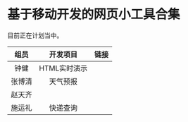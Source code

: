 # 基于移动开发的网页小工具合集

目前正在计划当中。

|组员|开发项目|链接|
|:---:|:---:|:---:|
|钟健|HTML实时演示||
|张博清|天气预报||
|赵天齐|||
|施运礼|快递查询||

